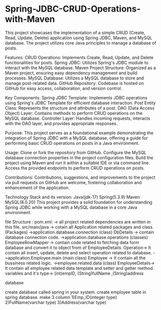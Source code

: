 # Spring-JDBC-CRUD-Operations-with-Maven
This project showcases the implementation of a simple CRUD (Create, Read, Update, Delete) application using Spring JDBC, Maven, and MySQL database. The project utilizes core Java principles to manage a database of posts.

Features: CRUD Operations: Implements Create, Read, Update, and Delete functionalities for posts. Spring JDBC: Utilizes Spring's JDBC module to interact with the MySQL database. Maven Project Structure: Organized as a Maven project, ensuring easy dependency management and build processes. MySQL Database: Utilizes a MySQL database to store and manage post-related data. GitHub Repository: Codebase is hosted on GitHub for easy access, collaboration, and version control.

Key Components: Spring JDBC Template: Implements JDBC operations using Spring's JDBC Template for efficient database interaction. Post Entity Class: Represents the structure and attributes of a post. DAO (Data Access Object) Layer: Contains methods to perform CRUD operations on the MySQL database. Controller Layer: Handles incoming requests, interacts with the DAO layer, and provides appropriate responses.

Purpose: This project serves as a foundational example demonstrating the integration of Spring JDBC with a MySQL database, offering a guide for performing basic CRUD operations on posts in a Java environment.

Usage: Clone or fork the repository from GitHub. Configure the MySQL database connection properties in the project configuration files. Build the project using Maven and run it within a suitable IDE or via command line. Access the provided endpoints to perform CRUD operations on posts.

Contributions: Contributions, suggestions, and improvements to the project via pull requests on GitHub are welcome, fostering collaboration and enhancement of the application.

Technology Stack and its version: Java(jdk-17) Spring(5.3.9) Maven MySQL(8.0.20) This project provides a solid foundation for understanding Spring JDBC while working with a MySQL database in a core Java environment.

file Structure : pom.xml: -> all project related dependencies are written in this file.
src/main/java -> cotain all Application related packages and class.
(Packages) ->application.database.connection 
(class) DbDetails -> contain database connection code.
->application.database.operations 
(classes) EmployeeRowMapper -> contain code related to fetching data form database and convert it to object from of EmployeeDetails.
Operation-> It contain all insert, update, delete and select operation related to database. 
->application.Employee.main 
(main class) Employee -> It contain all the bussiness related logic.
->employee.related.data 
(class) EmployeeDetails-> It contain all employee related data template and setter and getter method.
variables and it's type-> (int)empID, (String)fullName ,(String)address

database

create database called spring in your system.
create employee table in spring database.
make 3 column 1)Emp_ID(integer type) 2)FullName(varchar type) 3)Address(varchar type)
